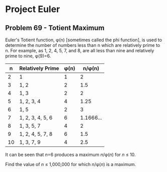 # Project Euler

## Problem 69 - Totient Maximum

Euler's Totient function, φ(n) [sometimes called the phi function], is used to determine the number of numbers less than n which are relatively prime to n.
For example, as 1, 2, 4, 5, 7, and 8, are all less than nine and relatively prime to nine, φ(9)=6.

|  n |  Relatively Prime | φ(n) |   n/φ(n)  |
|----|-------------------|------|-----------|
|  2 | 1	               |  1 	| 2         |
|  3 | 1, 2	             |  2 	| 1.5       |
|  4 | 1, 3	             |  2 	| 2         |
|  5 | 1, 2, 3, 4        |  4 	| 1.25      |
|  6 | 1, 5              |  2 	| 3         |
|  7 | 1, 2, 3, 4, 5, 6  |  6 	| 1.1666... |
|  8 | 1, 3, 5, 7        |  4 	| 2         |
|  9 | 1, 2, 4, 5, 7, 8  |  6 	| 1.5       |
| 10 | 1, 3, 7, 9	       |  4 	| 2.5       |

It can be seen that *n*=6 produces a maximum *n*/φ(*n*) for *n* ≤ 10.

Find the value of *n* ≤ 1,000,000 for which *n*/φ(*n*) is a maximum.
